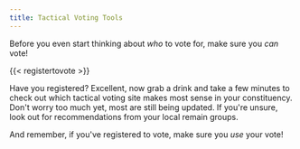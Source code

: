 ```yaml
---
title: Tactical Voting Tools
---
```


Before you even start thinking about _who_ to vote for, make sure you _can_ vote!

{{< registertovote >}}

Have you registered? Excellent, now grab a drink and take a few minutes to check out which tactical voting site makes most sense in your constituency. Don't worry too much yet, most are still being updated. If you're unsure, look out for recommendations from your local remain groups.

And remember, if you've registered to vote, make sure you _use_ your vote!
